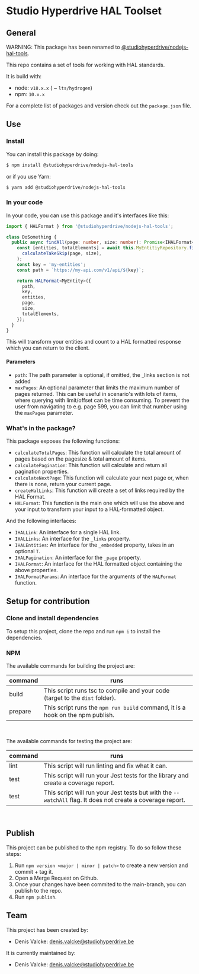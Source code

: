 # Studio Hyperdrive HAL Toolset

## General

WARNING: This package has been renamed to [@studiohyperdrive/nodejs-hal-tools](https://www.npmjs.com/package/@studiohyperdrive/nodejs-hal-tools).

This repo contains a set of tools for working with HAL standards.

It is build with:
- node: `v18.x.x` ( ~ `lts/hydrogen`)
- npm: `10.x.x`

For a complete list of packages and version check out the `package.json` file.

## Use

### Install

You can install this package by doing:
``` bash
$ npm install @studiohyperdrive/nodejs-hal-tools
```
or if you use Yarn:
``` bash
$ yarn add @studiohyperdrive/nodejs-hal-tools
```

### In your code
In your code, you can use this package and it's interfaces like this:

```typescript
import { HALFormat } from '@studiohyperdrive/nodejs-hal-tools';

class DoSomething {
  public async findAll(page: number, size: number): Promise<IHALFormat<MyEntity>> {
    const [entities, totalElements] = await this.MyEntitiyRepository.findAndCount(
      calculateTakeSkip(page, size),
    );
    const key = 'my-entities';
    const path = `https://my-api.com/v1/api/${key}`;

    return HALFormat<MyEntity>({
      path,
      key,
      entities,
      page,
      size,
      totalElements,
    });
  }
}
```

This will transform your entities and count to a HAL formatted response which you can return to the client.

#### Parameters
- `path`: The path parameter is optional, if omitted, the _links section is not added
- `maxPages`: An optional parameter that limits the maximum number of pages returned. This can be useful in scenario's with lots of items, where querying with limit/offset can be time consuming. To prevent the user from navigating to e.g. page 599, you can limit that number using the `maxPages` parameter.


### What's in the package?
This package exposes the following functions:
- `calculateTotalPages`: This function will calculate the total amount of pages based on the pagesize & total amount of items.
- `calculatePagination`: This function will calculate and return all pagination properties.
- `calculateNextPage`: This function will calculate your next page or, when there is none, return your current page.
- `createHalLinks`: This function will create a set of links required by the HAL Format.
- `HALFormat`: This function is the main one which will use the above and your input to transform your input to a HAL-formatted object.

And the following interfaces:
- `IHALLink`: An interface for a single HAL link.
- `IHALLinks`: An interface for the `_links` property.
- `IHALEntities`: An interface for the `_embedded` property, takes in an optional `T`.
- `IHALPagination`: An interface for the `_page` property.
- `IHALFormat`: An interface for the HAL formatted object containing the above properties.
- `IHALFormatParams`: An interface for the arguments of the `HALFormat` function.
## Setup for contribution

### Clone and install dependencies
To setup this project, clone the repo and run `npm i` to install the dependencies.

### NPM
The available commands for building the project are:

| command      | runs                                                                                                      |
|--------------|-----------------------------------------------------------------------------------------------------------|
| build        | This script runs tsc to compile and your code (target to the `dist` folder).                              |
| prepare      | This script runs the `npm run build` command, it is a hook on the npm publish.                            |
<br>

The available commands for testing the project are:

| command      | runs                                                                                                      |
|--------------|-----------------------------------------------------------------------------------------------------------|
| lint         | This script will run linting and fix what it can.                                                         |
| test         | This script will run your Jest tests for the library and create a coverage report.                        |
| test         | This script will run your Jest tests but with the `--watchAll` flag. It does not create a coverage report.|
<br>

## Publish

This project can be published to the npm registry. To do so follow these steps:
1. Run `npm version <major | minor | patch>` to create a new version and commit + tag it.
2. Open a Merge Request on Github.
3. Once your changes have been commited to the main-branch, you can publish to the repo.
4. Run `npm publish`.

## Team

This project has been created by:
- Denis Valcke: denis.valcke@studiohyperdrive.be

It is currently maintained by:
- Denis Valcke: denis.valcke@studiohyperdrive.be
